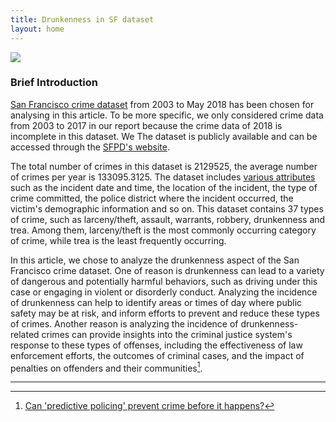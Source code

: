 ```yaml
---
title: Drunkenness in SF dataset
layout: home
---
```


![](https://laneulrich.com/wp-content/uploads/2019/05/Drunkenness.jpg)

### **Brief Introduction**



[San Francisco crime dataset](https://datasf.org/opendata) from 2003 to May 2018 has been chosen for analysing in this article. To be more specific, we only considered crime data from 2003 to 2017 in our report because the crime data of 2018 is incomplete in this dataset. We The dataset is publicly available and can be accessed through the [SFPD's website](https://www.sanfranciscopolice.org).


The total number of crimes in this dataset is 2129525, the average number of crimes per year is 133095.3125. The dataset includes [various attributes](https://data.sfgov.org/Public-Safety/Police-Department-Incident-Reports-Historical-2003/tmnf-yvry) such as the incident date and time, the location of the incident, the type of crime committed, the police district where the incident occurred, the victim's demographic information and so on. This dataset contains 37 types of crime, such as larceny/theft, assault, warrants, robbery, drunkenness and trea. Among them, larceny/theft is the most commonly occurring category of crime, while trea is the least frequently occurring.


In this article, we chose to analyze the drunkenness aspect of the San Francisco crime dataset. One of reason is drunkenness can lead to a variety of dangerous and potentially harmful behaviors, such as driving under this case or engaging in violent or disorderly conduct. Analyzing the incidence of drunkenness can help to identify areas or times of day where public safety may be at risk, and inform efforts to prevent and reduce these types of crimes. Another reason is analyzing the incidence of drunkenness-related crimes can provide insights into the criminal justice system's response to these types of offenses, including the effectiveness of law enforcement efforts, the outcomes of criminal cases, and the impact of penalties on offenders and their communities[^1].


----
[^1]: [Can 'predictive policing' prevent crime before it happens?](https://www.science.org/content/article/can-predictive-policing-prevent-crime-it-happens)


<!-- 
This is a *bare-minimum* template to create a Jekyll site that uses the [Just the Docs] theme. You can easily set the created site to be published on [GitHub Pages] – the [README] file explains how to do that, along with other details.

If [Jekyll] is installed on your computer, you can also build and preview the created site *locally*. This lets you test changes before committing them, and avoids waiting for GitHub Pages.[^1] And you will be able to deploy your local build to a different platform than GitHub Pages.

More specifically, the created site:

- uses a gem-based approach, i.e. uses a `Gemfile` and loads the `just-the-docs` gem
- uses the [GitHub Pages / Actions workflow] to build and publish the site on GitHub Pages

Other than that, you're free to customize sites that you create with this template, however you like. You can easily change the versions of `just-the-docs` and Jekyll it uses, as well as adding further plugins.

[Browse our documentation][Just the Docs] to learn more about how to use this theme.

To get started with creating a site, just click "[use this template]"! -->

<!-- ---- -->

<!-- [^1]: [It can take up to 10 minutes for changes to your site to publish after you push the changes to GitHub](https://docs.github.com/en/pages/setting-up-a-github-pages-site-with-jekyll/creating-a-github-pages-site-with-jekyll#creating-your-site).

[Just the Docs]: https://just-the-docs.github.io/just-the-docs/
[GitHub Pages]: https://docs.github.com/en/pages
[README]: https://github.com/just-the-docs/just-the-docs-template/blob/main/README.md
[Jekyll]: https://jekyllrb.com
[GitHub Pages / Actions workflow]: https://github.blog/changelog/2022-07-27-github-pages-custom-github-actions-workflows-beta/
[use this template]: https://github.com/just-the-docs/just-the-docs-template/generate -->
